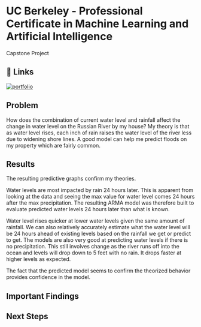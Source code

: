 
# UC Berkeley - Professional Certificate in Machine Learning and Artificial Intelligence

Capstone Project


## 🔗 Links
[![portfolio](https://img.shields.io/badge/my_portfolio-000?style=for-the-badge&logo=ko-fi&logoColor=white)](https://github.com/BrendanThomasByrne/UCBerkeley.git)

## Problem
How does the combination of current water level and rainfall affect the change in water level on the Russian River by my house?  My theory is that as water level rises, each inch of rain raises the water level of the river less due to widening shore lines.  A good model can help me predict floods on my property which are fairly common.

## Results

The resulting predictive graphs confirm my theories.  

Water levels are most impacted by rain 24 hours later.  This is apparent from looking at the data and seeing the max value for water level comes 24 hours after the max precipitation.  The resulting ARMA model was therefore built to evaluate predicted water levels 24 hours later than what is known.
 
Water level rises quicker at lower water levels given the same amount of rainfall.  We can also relatively accurately estimate what the water level will be 24 hours ahead of existing levels based on the rainfall we get or predict to get.  The models are also very good at predicting water levels if there is no precipitation.  This still involves change as the river runs off into the ocean and levels will drop down to 5 feet with no rain.  It drops faster at higher levels as expected.

The fact that the predicted model seems to confirm the theorized behavior provides confidence in the model.

## Important Findings


## Next Steps
